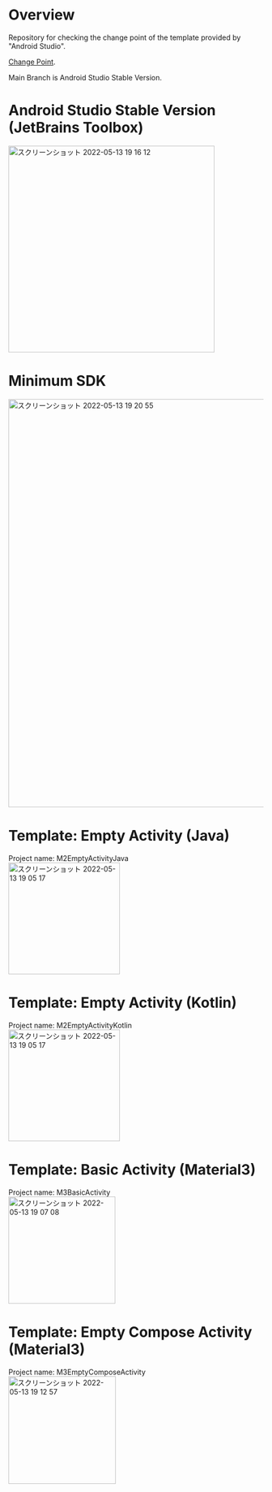 # Overview
Repository for checking the change point of the template provided by "Android Studio".<br>

[Change Point](https://github.com/LeoAndo/android-template-project-change-point/pulls).<br>

Main Branch is Android Studio Stable Version.<br>

# Android Studio Stable Version (JetBrains Toolbox)

<img width="407" alt="スクリーンショット 2022-05-13 19 16 12" src="https://user-images.githubusercontent.com/16476224/168263433-7a700a00-ef66-496f-b0a2-7570b35f8208.png">

# Minimum SDK
<img width="804" alt="スクリーンショット 2022-05-13 19 20 55" src="https://user-images.githubusercontent.com/16476224/168264188-6479b76f-7723-4d90-b6e9-d3e7957b3dd7.png">


# Template: Empty Activity (Java)

Project name: M2EmptyActivityJava<br>
<img width="220" alt="スクリーンショット 2022-05-13 19 05 17" src="https://user-images.githubusercontent.com/16476224/168261617-fc9860c2-ec26-4997-9b78-02d1139dcd69.png">

# Template: Empty Activity (Kotlin)

Project name: M2EmptyActivityKotlin<br>
<img width="220" alt="スクリーンショット 2022-05-13 19 05 17" src="https://user-images.githubusercontent.com/16476224/168261617-fc9860c2-ec26-4997-9b78-02d1139dcd69.png">

# Template: Basic Activity (Material3)

Project name: M3BasicActivity<br>
<img width="211" alt="スクリーンショット 2022-05-13 19 07 08" src="https://user-images.githubusercontent.com/16476224/168261959-a52e2289-186a-476f-bb1b-fdf56d36afd5.png">

# Template: Empty Compose Activity (Material3)

Project name: M3EmptyComposeActivity<br>
<img width="212" alt="スクリーンショット 2022-05-13 19 12 57" src="https://user-images.githubusercontent.com/16476224/168262864-a9938ca4-f4a1-4aa2-a9b8-bd5bdc8cd881.png">
